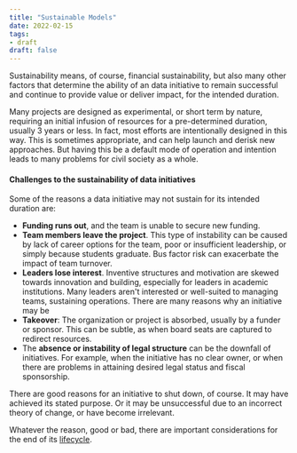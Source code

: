 ```yaml
---
title: "Sustainable Models"
date: 2022-02-15
tags:
- draft
draft: false
---
```


Sustainability means, of course, financial sustainability, but also many other factors that determine the ability of an data initiative to remain successful and continue to provide value or deliver impact, for the intended duration. 

Many projects are designed as experimental, or short term by nature, requiring an initial infusion of resources for a pre-determined duration, usually 3 years or less. In fact, most efforts are intentionally designed in this way. This is sometimes appropriate, and can help launch and derisk new approaches. But having this be a default mode of operation and intention leads to many problems for civil society as a whole.

#### Challenges to the sustainability of data initiatives
Some of the reasons a data initiative may not sustain for its intended duration are: 
* **Funding runs out**, and the team is unable to secure new funding. 
* **Team members leave the project**. This type of instability can be caused by lack of career options for the team, poor or insufficient leadership, or simply because students graduate. Bus factor risk can exacerbate the impact of team turnover.
* **Leaders lose interest**. Inventive structures and motivation are skewed towards innovation and building, especially for leaders in academic institutions. Many leaders aren't interested or well-suited to managing teams, sustaining operations. 
There are many reasons why an initiative may be 
* **Takeover**: The organization or project is absorbed, usually by a funder or sponsor. This can be subtle, as when board seats are captured to redirect resources. 
* The **absence or instability of legal structure** can be the downfall of initiatives. For example, when the initiative has no clear owner, or when there are problems in attaining desired legal status and fiscal sponsorship.

There are good reasons for an initiative to shut down, of course. It may have achieved its stated purpose. Or it may be unsuccessful due to an incorrect theory of change, or have become irrelevant.

Whatever the reason, good or bad, there are important considerations for the end of its [lifecycle](healthy-life-cycles.md).

